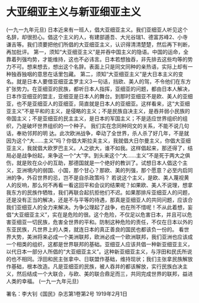 # 大亚细亚主义与新亚细亚主义

(一九一九年元旦)
日本近来有一班人，倡大亚细亚主义。我们亚细亚人听见这个名辞，却很担心。倡这个主义的人，有建部遁吾、大光谷瑞1、德富苏峰2、小寺谦吉等。我们须要把他们所倡的大亚细亚主义，认识得清清楚楚，然后再下判断，再加批评。
第一，须知“大亚细亚主义”是并吞中国主义的隐语。中国的运命，全靠着列强均势，才能维持，这也不必讳言。日本若想独吞，非先排去这些均等的势力不可。想来想去，想出这个名辞。表面上只是同文同种的亲热语，实际上却有一种独吞独咽的意思在话里包藏。
第二，须知“大亚细亚主义”是大日本主义的变名。就是日本人要借亚细亚孟罗主义3一句话，挡欧、美人的驾，不令他们在东方扩张势力。在亚细亚的民族，都听日本人指挥，亚细亚的问题，都由日本人解决，日本作亚细亚的盟主，亚细亚是日本人的舞台。到那时亚细亚不是欧、美人的亚细亚，也不是亚细亚人的亚细亚，简直就是日本人的亚细亚。这样看来，这“大亚细亚主义”不是平和的主义，是侵略的主义；不是民族自决主义，是吞并弱小民族的帝国主义；不是亚细亚的民主主义，是日本的军国主义；不是适应世界组织的组织，乃是破坏世界组织的一个种子。
我们实在念同种同文的关系，不能不说几句话，奉劝邻邦的明
达。此次欧洲战争，牵动了全世界，杀人杀了好几年，不是就因为这个“大……主义”吗？你倡大斯拉夫主义，我就倡大日尔曼主义，你倡大亚细亚主义，我就倡大欧罗巴主义。人之欲大，谁不如我。这样倡起来，那还得了，结局必是战争纷起，来争这一个“大”字。到头来这个“大……主义”不是死于两大之俱伤，就是败在众小的互助，那德国就是一个绝好的教训了。试想日本人倡这个主义，亚洲境内的弱国、小国，那个甘心？那欧、美的列强，那个愿意？必至内启同洲的争，外召世界的忌，岂不是自杀政策吗？
若说这个主义，是欧、美人蔑视黄人的反响，那么何不再看一看这回平和会议的结果呢？如果欧、美人不说理，想拿我东方的民族作牺牲，我们再联合起抗拒他们不迟。如果那排斥亚细亚人的问题，还是没有正当的解决，还是不与平等的待遇，那真是亚细亚人的共同问题，应该合我们亚细亚人的全力来解决。为争公理起了战争，也在所不惜呢！不从此着想，妄倡“大亚细亚主义”，实在是危险的很。这个危险，不仅足以危害日本，并且可以危害亚细亚一切民族，危害全世界的平和。防制这种危险的责任，不仅在日本以外的东亚民族，凡世界上的人类，就连日本的真正善良的国民也都该负一份的。
看世界大势，美洲将来必成一个美洲联邦，欧洲必成一个欧洲联邦，我们亚洲也应该成一个相类的组织，这都是世界联邦的基础。亚细亚人应该共倡一种新亚细亚主义，以代日本一部分人所倡的“大亚细亚主义”。这种新亚细亚主义，与浮田和民氏所说的也不相同。浮田和民主张拿中、日联盟作基础，维持现状；我们主张拿民族解放作基础，根本改造。凡是亚细亚的民族，被人吞并的都该解放，实行民族白决主义，然后结成一个大联合，与欧、美的联合鼎足而三，共同完成世界的联邦，益进人类的幸福。
(一九一九年元旦)

署名：李大钊《国民》杂志第1卷第2号
1919年2月1日

